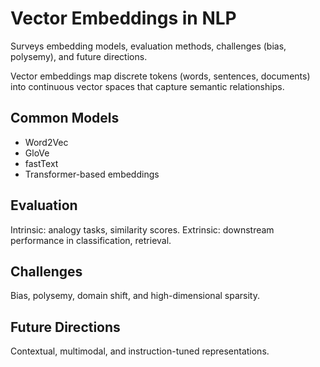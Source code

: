# Vector Embeddings in NLP

 Surveys embedding models, evaluation methods, challenges (bias, polysemy), and future directions.

Vector embeddings map discrete tokens (words, sentences, documents) into continuous vector spaces that capture semantic relationships.

## Common Models
- Word2Vec
- GloVe
- fastText
- Transformer-based embeddings

## Evaluation
Intrinsic: analogy tasks, similarity scores.
Extrinsic: downstream performance in classification, retrieval.

## Challenges
Bias, polysemy, domain shift, and high-dimensional sparsity.

## Future Directions
Contextual, multimodal, and instruction-tuned representations.
